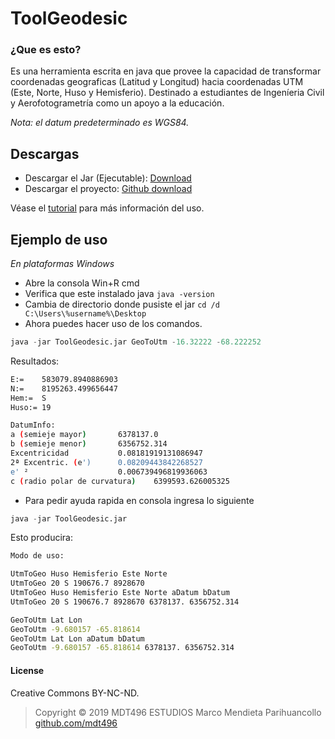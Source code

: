 # ToolGeodesic

### ¿Que es esto?

Es una herramienta escrita en java que provee la capacidad de transformar coordenadas geograficas (Latitud y Longitud) hacia coordenadas UTM (Este, Norte, Huso y Hemisferio). Destinado a estudiantes de Ingeníeria Civil y Aerofotogrametría como un apoyo a la educación.

*Nota: el datum predeterminado es WGS84.*

## Descargas
* Descargar el Jar (Ejecutable):
	[Download](https://github.com/mdt496/ToolGeodesic/archive/master.zip)
* Descargar el proyecto:
	[Github download](https://github.com/mdt496/ToolGeodesic/archive/master.zip)

Véase el [tutorial](https://www.youtube.com/watch?v=ellKDxx_Ic4&feature=youtu.be "ToolGeodesic") para más información del uso.

## Ejemplo de uso
*En plataformas Windows*
* Abre la consola Win+R cmd
* Verifica que este instalado java `java -version`
* Cambia de directorio donde pusiste el jar `cd /d C:\Users\%username%\Desktop`
* Ahora puedes hacer uso de los comandos.

```python
java -jar ToolGeodesic.jar GeoToUtm -16.32222 -68.222252
```

Resultados:
```bash
E:=    583079.8940886903
N:=    8195263.499656447
Hem:=  S
Huso:= 19

DatumInfo:
a (semieje mayor)       6378137.0
b (semieje menor)       6356752.314
Excentricidad           0.08181919131086947
2ª Excentric. (e')      0.08209443842268527
e' ²                    0.006739496819936063
c (radio polar de curvatura)    6399593.626005325
```
* Para pedir ayuda rapida en consola ingresa lo siguiente
```python
java -jar ToolGeodesic.jar
```
Esto producira:

```bash
Modo de uso:

UtmToGeo Huso Hemisferio Este Norte
UtmToGeo 20 S 190676.7 8928670
UtmToGeo Huso Hemisferio Este Norte aDatum bDatum
UtmToGeo 20 S 190676.7 8928670 6378137. 6356752.314

GeoToUtm Lat Lon
GeoToUtm -9.680157 -65.818614
GeoToUtm Lat Lon aDatum bDatum
GeoToUtm -9.680157 -65.818614 6378137. 6356752.314
```

#### License

Creative Commons BY-NC-ND.

> Copyright © 2019 MDT496 ESTUDIOS
	Marco Mendieta Parihuancollo
	[github.com/mdt496](https://github.com/mdt496)
